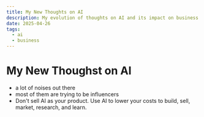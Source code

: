 ```yaml
---
title: My New Thoughts on AI
description: My evolution of thoughts on AI and its impact on business.
date: 2025-04-26
tags: 
  - ai
  - business
---
```


# My New Thoughst on AI

- a lot of noises out there
- most of them are trying to be influencers 
- Don't sell AI as your product. Use AI to lower your costs to build, sell, market, research, and learn. 